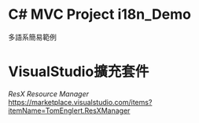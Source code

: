 # C# MVC Project i18n_Demo
多語系簡易範例 
    
# VisualStudio擴充套件
*ResX Resource Manager*  
https://marketplace.visualstudio.com/items?itemName=TomEnglert.ResXManager
